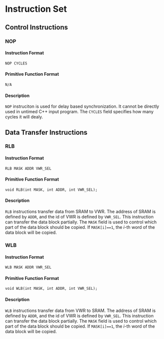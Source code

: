 # Instruction Set

## Control Instructions

### NOP

#### Instruction Format

```NOP CYCLES```

#### Primitive Function Format

```N/A```

#### Description

`NOP` instruciton is used for delay based synchronization. It cannot be directly used in untimed C++ input program. The `CYCLES` field specifies how many cycles it will dealy.

## Data Transfer Instructions

### RLB

#### Instruction Format

```RLB MASK ADDR VWR_SEL```

#### Primitive Function Format

```void RLB(int MASK, int ADDR, int VWR_SEL);```

#### Description

`RLB` instructions transfer data from SRAM to VWR. The address of SRAM is defined by `ADDR`, and the id of VWR is defined by `VWR_SEL`. This instruction can transfer the data block partially. The `MASK` field is used to control which part of the data block should be copied. If `MASK[i]==1`, the *i*-th word of the data block will be copied.  

### WLB

#### Instruction Format

```WLB MASK ADDR VWR_SEL```

#### Primitive Function Format

```void WLB(int MASK, int ADDR, int VWR_SEL);```

#### Description

`WLB` instructions transfer data from VWR to SRAM. The address of SRAM is defined by `ADDR`, and the id of VWR is defined by `VWR_SEL`. This instruction can transfer the data block partially. The `MASK` field is used to control which part of the data block should be copied. If `MASK[i]==1`, the *i*-th word of the data block will be copied.  
